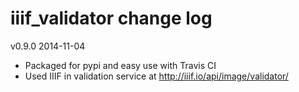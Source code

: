 iiif_validator change log
=========================

v0.9.0 2014-11-04
  * Packaged for pypi and easy use with Travis CI
  * Used IIIF in validation service at <http://iiif.io/api/image/validator/>
